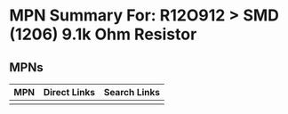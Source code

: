 



# MPN Summary For: R12O912 > SMD (1206) 9.1k Ohm Resistor

## MPNs
  

|MPN|Direct Links|Search Links|
| :--- | :--- | :--- |
||||
